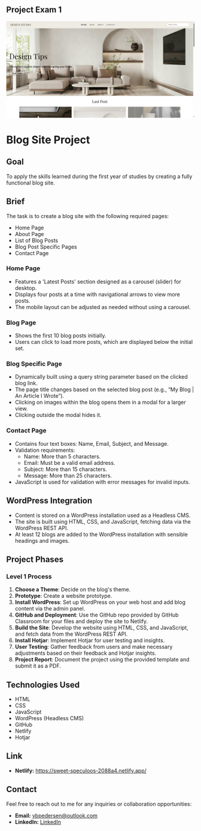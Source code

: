 ## Project Exam 1

![ Homepage with navigation menu at the top, followed by an image of a beige sofa](https://github.com/Noroff-FEU-Assignments/project-exam-1-Veronicabrun/blob/main/2024-05-19_22h31_13.png?raw=true)

# Blog Site Project

## Goal
To apply the skills learned during the first year of studies by creating a fully functional blog site.

## Brief
The task is to create a blog site with the following required pages:
- Home Page
- About Page
- List of Blog Posts
- Blog Post Specific Pages
- Contact Page

### Home Page
- Features a 'Latest Posts' section designed as a carousel (slider) for desktop.
- Displays four posts at a time with navigational arrows to view more posts.
- The mobile layout can be adjusted as needed without using a carousel.

### Blog Page
- Shows the first 10 blog posts initially.
- Users can click to load more posts, which are displayed below the initial set.

### Blog Specific Page
- Dynamically built using a query string parameter based on the clicked blog link.
- The page title changes based on the selected blog post (e.g., “My Blog | An Article I Wrote”).
- Clicking on images within the blog opens them in a modal for a larger view.
- Clicking outside the modal hides it.

### Contact Page
- Contains four text boxes: Name, Email, Subject, and Message.
- Validation requirements:
  - Name: More than 5 characters.
  - Email: Must be a valid email address.
  - Subject: More than 15 characters.
  - Message: More than 25 characters.
- JavaScript is used for validation with error messages for invalid inputs.

## WordPress Integration
- Content is stored on a WordPress installation used as a Headless CMS.
- The site is built using HTML, CSS, and JavaScript, fetching data via the WordPress REST API.
- At least 12 blogs are added to the WordPress installation with sensible headings and images.

## Project Phases

### Level 1 Process
1. **Choose a Theme**: Decide on the blog's theme.
2. **Prototype**: Create a website prototype.
3. **Install WordPress**: Set up WordPress on your web host and add blog content via the admin panel.
4. **GitHub and Deployment**: Use the GitHub repo provided by GitHub Classroom for your files and deploy the site to Netlify.
5. **Build the Site**: Develop the website using HTML, CSS, and JavaScript, and fetch data from the WordPress REST API.
6. **Install Hotjar**: Implement Hotjar for user testing and insights.
7. **User Testing**: Gather feedback from users and make necessary adjustments based on their feedback and Hotjar insights.
8. **Project Report**: Document the project using the provided template and submit it as a PDF.


## Technologies Used
- HTML
- CSS
- JavaScript
- WordPress (Headless CMS)
- GitHub
- Netlify
- Hotjar

## Link

- **Netlify:** https://sweet-speculoos-2088a4.netlify.app/

## Contact

Feel free to reach out to me for any inquiries or collaboration opportunities:
- **Email:** [vbpedersen@outlook.com](mailto:your-email@example.com)
- **LinkedIn:** [LinkedIn](https://linkedin.com/in/veronica-brun-pedersen-2860bb249)







